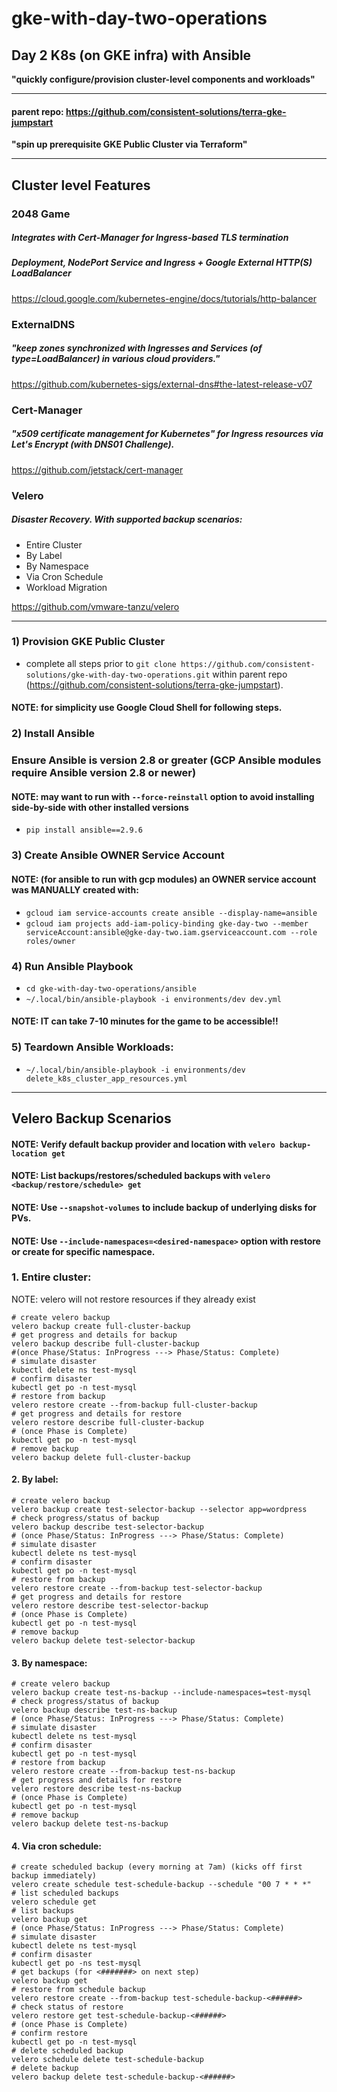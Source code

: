 # gke-with-day-two-operations

## Day 2 K8s (on GKE infra) with Ansible
  
**"quickly configure/provision cluster-level components and workloads"** 

-------------------------

#### **parent repo:** https://github.com/consistent-solutions/terra-gke-jumpstart  
**"spin up prerequisite GKE Public Cluster via Terraform"**    

--------------------------

## Cluster level Features
### __2048 Game__
##### Integrates with Cert-Manager for Ingress-based TLS termination
##### Deployment, NodePort Service and Ingress **+** Google External HTTP(S) LoadBalancer   
https://cloud.google.com/kubernetes-engine/docs/tutorials/http-balancer   
### __ExternalDNS__
##### "keep zones synchronized with Ingresses and Services (of type=LoadBalancer) in various cloud providers."   
https://github.com/kubernetes-sigs/external-dns#the-latest-release-v07   
### __Cert-Manager__
##### "x509 certificate management for Kubernetes" for Ingress resources via Let's Encrypt (with DNS01 Challenge).   
https://github.com/jetstack/cert-manager      
### __Velero__
##### Disaster Recovery. With supported backup scenarios:      
- Entire Cluster   
- By Label   
- By Namespace   
- Via Cron Schedule   
- Workload Migration   

https://github.com/vmware-tanzu/velero

--------------------------

### 1) Provision GKE Public Cluster
- complete all steps prior to ```git clone https://github.com/consistent-solutions/gke-with-day-two-operations.git``` within parent repo (https://github.com/consistent-solutions/terra-gke-jumpstart).
#### NOTE: for simplicity use Google Cloud Shell for following steps.
### 2) Install Ansible

### Ensure Ansible is version 2.8 or greater (GCP Ansible modules require Ansible version 2.8 or newer)
#### NOTE: may want to run with ```--force-reinstall``` option to avoid installing side-by-side with other installed versions   
- ```pip install ansible==2.9.6```

### 3) Create Ansible OWNER Service Account
#### NOTE: (for ansible to run with gcp modules) an OWNER service account was MANUALLY created with:
- ```gcloud iam service-accounts create ansible --display-name=ansible```
- ```gcloud iam projects add-iam-policy-binding gke-day-two --member serviceAccount:ansible@gke-day-two.iam.gserviceaccount.com --role roles/owner```

### 4) Run Ansible Playbook
- ```cd gke-with-day-two-operations/ansible```
- ```~/.local/bin/ansible-playbook -i environments/dev dev.yml```

#### NOTE: IT can take 7-10 minutes for the game to be accessible!!

### 5) Teardown Ansible Workloads:
- ```~/.local/bin/ansible-playbook -i environments/dev delete_k8s_cluster_app_resources.yml```

--------------------------

## Velero Backup Scenarios
#### NOTE:  Verify default backup provider and location with ```velero backup-location get```
#### NOTE: List backups/restores/scheduled backups with ```velero <backup/restore/schedule> get```
#### NOTE: Use ```--snapshot-volumes``` to include backup of underlying disks for PVs.
#### NOTE: Use ```--include-namespaces=<desired-namespace>``` option with restore or create for specific namespace.

### 1. Entire cluster:
NOTE: velero will not restore resources if they already exist
```
# create velero backup
velero backup create full-cluster-backup
# get progress and details for backup
velero backup describe full-cluster-backup
#(once Phase/Status: InProgress ---> Phase/Status: Complete)
# simulate disaster
kubectl delete ns test-mysql
# confirm disaster
kubectl get po -n test-mysql
# restore from backup
velero restore create --from-backup full-cluster-backup
# get progress and details for restore
velero restore describe full-cluster-backup
# (once Phase is Complete)
kubectl get po -n test-mysql
# remove backup
velero backup delete full-cluster-backup
```

#### 2. By label: ####
```
# create velero backup
velero backup create test-selector-backup --selector app=wordpress
# check progress/status of backup
velero backup describe test-selector-backup
# (once Phase/Status: InProgress ---> Phase/Status: Complete)
# simulate disaster
kubectl delete ns test-mysql
# confirm disaster
kubectl get po -n test-mysql
# restore from backup
velero restore create --from-backup test-selector-backup
# get progress and details for restore
velero restore describe test-selector-backup
# (once Phase is Complete)
kubectl get po -n test-mysql
# remove backup
velero backup delete test-selector-backup
```

#### 3. By namespace: ####
```
# create velero backup
velero backup create test-ns-backup --include-namespaces=test-mysql
# check progress/status of backup
velero backup describe test-ns-backup
# (once Phase/Status: InProgress ---> Phase/Status: Complete)
# simulate disaster
kubectl delete ns test-mysql
# confirm disaster
kubectl get po -n test-mysql
# restore from backup
velero restore create --from-backup test-ns-backup
# get progress and details for restore
velero restore describe test-ns-backup
# (once Phase is Complete)
kubectl get po -n test-mysql
# remove backup
velero backup delete test-ns-backup
```

#### 4. Via cron schedule: ####
```
# create scheduled backup (every morning at 7am) (kicks off first backup immediately)
velero create schedule test-schedule-backup --schedule "00 7 * * *"
# list scheduled backups
velero schedule get
# list backups
velero backup get
# (once Phase/Status: InProgress ---> Phase/Status: Complete)
# simulate disaster
kubectl delete ns test-mysql
# confirm disaster
kubectl get po -ns test-mysql
# get backups (for <#######> on next step)
velero backup get
# restore from schedule backup
velero restore create --from-backup test-schedule-backup-<######>
# check status of restore
velero restore get test-schedule-backup-<######>
# (once Phase is Complete)
# confirm restore
kubectl get po -n test-mysql
# delete scheduled backup
velero schedule delete test-schedule-backup
# delete backup
velero backup delete test-schedule-backup-<######>
```
